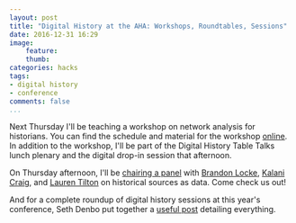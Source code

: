 ```yaml
---
layout: post
title: "Digital History at the AHA: Workshops, Roundtables, Sessions"
date: 2016-12-31 16:29
image: 
    feature: 
    thumb: 
categories: hacks 
tags:
- digital history
- conference
comments: false
...
```


Next Thursday I'll be teaching a workshop on network analysis for historians. You can find the schedule and material for the workshop [online](https://jasonheppler.org/projects/aha-workshop/). In addition to the workshop, I'll be part of the Digital History Table Talks lunch plenary and the digital drop-in session that afternoon. 

On Thursday afternoon, I'll be [chairing a panel](https://aha.confex.com/aha/2017/webprogram/Session15092.html) with [Brandon Locke](http://brandontlocke.com/), [Kalani Craig](http://www.kalanicraig.com/), and [Lauren Tilton](https://twitter.com/nolauren) on historical sources as data. Come check us out! 

And for a complete roundup of digital history sessions at this year's conference, Seth Denbo put together a [useful post](http://blog.historians.org/2016/12/digital-history-aha17/) detailing everything.
